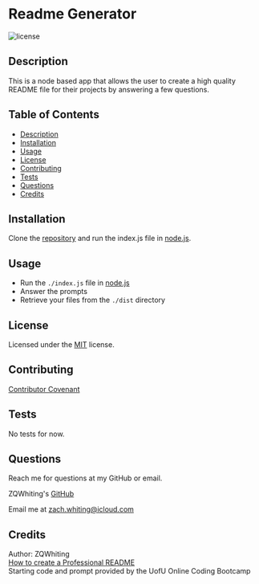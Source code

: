 # Readme Generator
![license](https://img.shields.io/badge/License-MIT-blue)

<a name='description'></a>
## Description
This is a node based app that allows the user to create a high quality README file for their projects by answering a few questions.

## Table of Contents
* [Description](#Description)
* [Installation](#Installation)
* [Usage](#Usage)
* [License](#License)
* [Contributing](#Contributing)
* [Tests](#Tests)
* [Questions](#Questions)
* [Credits](#Credits)

<a name='installation'></a>
## Installation
Clone the [repository](https://github.com/ZQWhiting/readme-generator/) and run the index.js file in [node.js](https://nodejs.org).

<a name='usage'></a>
## Usage
* Run the `./index.js` file in [node.js](https://nodejs.org)
* Answer the prompts
* Retrieve your files from the `./dist` directory

<a name='license'></a>
## License
Licensed under the [MIT](./LICENSE.txt) license.

<a name='contributing'></a>
## Contributing
[Contributor Covenant](./contributor-covenant.txt)

<a name='tests'></a>
## Tests
No tests for now.

<a name='questions'></a>
## Questions
Reach me for questions at my GitHub or email.

ZQWhiting's [GitHub](https://github.com/ZQWhiting)

Email me at <zach.whiting@icloud.com>

<a name ='credits'></a>
## Credits
Author: ZQWhiting\
[How to create a Professional README](./readme-guide.md)\
Starting code and prompt provided by the UofU Online Coding Bootcamp
